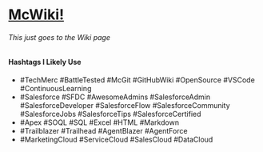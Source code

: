 # [McWiki!](https://github.com/MPMc-Git/McGitNotes/wiki/McGitNotes-wiki)
###### This just goes to the Wiki page

#### Hashtags I Likely Use
- #TechMerc #BattleTested #McGit #GitHubWiki #OpenSource #VSCode #ContinuousLearning
- #Salesforce #SFDC #AwesomeAdmins #SalesforceAdmin #SalesforceDeveloper #SalesforceFlow #SalesforceCommunity #SalesforceJobs #SalesforceTips #SalesforceCertified
- #Apex #SOQL #SQL #Excel #HTML #Markdown
- #Trailblazer #Trailhead #AgentBlazer #AgentForce
- #MarketingCloud #ServiceCloud #SalesCloud #DataCloud

[//]: # ( A Markdown Comment. HIDDEN! )